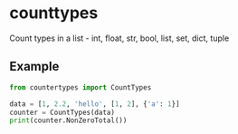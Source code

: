 # counttypes

Count types in a list - int, float, str, bool, list, set, dict, tuple

## Example

```python
from countertypes import CountTypes

data = [1, 2.2, 'hello', [1, 2], {'a': 1}]
counter = CountTypes(data)
print(counter.NonZeroTotal())
